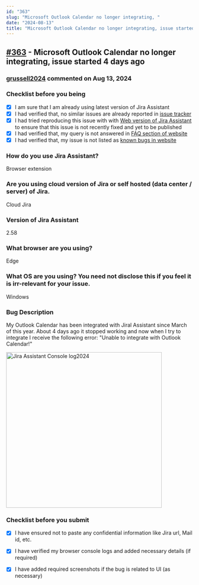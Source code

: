 ```yaml
---
id: "363"
slug: "Microsoft Outlook Calendar no longer integrating, "
date: "2024-08-13"
title: "Microsoft Outlook Calendar no longer integrating, issue started 4 days ago"
---
```



## [#363](https://github.com/shridhar-tl/jira-assistant/issues/363) - Microsoft Outlook Calendar no longer integrating, issue started 4 days ago

### [grussell2024](https://github.com/grussell2024) commented on Aug 13, 2024

### Checklist before you being

- [X] I am sure that I am already using latest version of Jira Assistant
- [X] I had verified that, no similar issues are already reported in [issue tracker](https://github.com/shridhar-tl/jira-assistant/issues)
- [X] I had tried reproducing this issue with with [Web version of Jira Assistant](https://app.jiraassistant.com) to ensure that this issue is not recently fixed and yet to be published
- [X] I had verified that, my query is not answered in [FAQ section of website](https://www.jiraassistant.com/faq)
- [X] I had verified that, my issue is not listed as [known bugs in website](https://www.jiraassistant.com/version-history)

### How do you use Jira Assistant?

Browser extension

### Are you using cloud version of Jira or self hosted (data center / server) of Jira.

Cloud Jira

### Version of Jira Assistant

2.58

### What browser are you using?

Edge

### What OS are you using? You need not disclose this if you feel it is irr-relevant for your issue.

Windows

### Bug Description

My Outlook Calendar has been integrated with Jiral Assistant since March of this year. About 4 days ago it stopped working and now when I try to integrate I receive the following error: "Unable to integrate with Outlook Calendar!"

<img width="420" alt="Jira Assistant Console log2024" src="https://github.com/user-attachments/assets/bfd0351e-8586-4ce1-94c1-2d6b296b0557">


### Checklist before you submit

- [X] I have ensured not to paste any confidential information like Jira url, Mail id, etc.
- [X] I have verified my browser console logs and added necessary details (if required)
- [X] I have added required screenshots if the bug is related to UI (as necessary)


